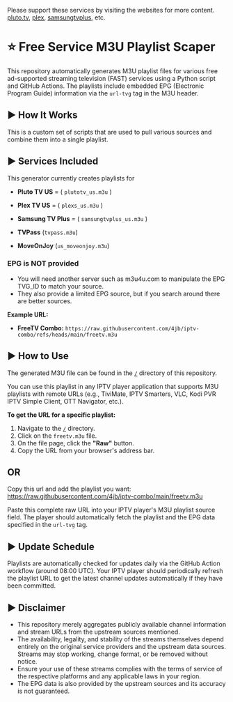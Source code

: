 Please support these services by visiting the websites for more content. [pluto.tv](https://pluto.tv/us/hub/home), [plex](https://www.plex.tv), [samsungtvplus](https://www.samsungtvplus.com), etc.

# ⭐ Free Service M3U Playlist Scaper

This repository automatically generates M3U playlist files for various free ad-supported streaming television (FAST) services using a Python script and GitHub Actions. The playlists include embedded EPG (Electronic Program Guide) information via the `url-tvg` tag in the M3U header.

## ▶️ How It Works

This is a custom set of scripts that are used to pull various sources and combine them into a single playlist.

## ▶️ Services Included

This generator currently creates playlists for

*   **Pluto TV US** = ( `plutotv_us.m3u` )

*   **Plex TV US**  = ( `plexs_us.m3u` )
    
*   **Samsung TV Plus**  = ( `samsungtvplus_us.m3u` )

*   **TVPass** (`tvpass.m3u`)
*   **MoveOnJoy** (`us_moveonjoy.m3u`) 

###   **EPG is NOT provided**
*   You will need another server such as m3u4u.com to manipulate the EPG TVG_ID to match your source.
*   They also provide a limited EPG source, but if you search around there are better sources.

**Example URL:**

*   **FreeTV Combo:** `https://raw.githubusercontent.com/4jb/iptv-combo/refs/heads/main/freetv.m3u`

## ▶️ How to Use

The generated M3U file can be found in the [`/`](https://github.com/4jb/iptv-combo/tree/main) directory of this repository.

You can use this playlist in any IPTV player application that supports M3U playlists with remote URLs (e.g., TiviMate, IPTV Smarters, VLC, Kodi PVR IPTV Simple Client, OTT Navigator, etc.).

**To get the URL for a specific playlist:**

1.  Navigate to the [`/`](https://github.com/4jb/iptv-combo/tree/main) directory.
2.  Click on the `freetv.m3u` file.
3.  On the file page, click the **"Raw"** button.
4.  Copy the URL from your browser's address bar.
   
## OR

Copy this url and add the playlist you want:
https://raw.githubusercontent.com/4jb/iptv-combo/main/freetv.m3u

Paste this complete raw URL into your IPTV player's M3U playlist source field. The player should automatically fetch the playlist and the EPG data specified in the `url-tvg` tag.

## ▶️ Update Schedule

Playlists are automatically checked for updates daily via the GitHub Action workflow (around 08:00 UTC). Your IPTV player should periodically refresh the playlist URL to get the latest channel updates automatically if they have been committed.

## ▶️ Disclaimer

*   This repository merely aggregates publicly available channel information and stream URLs from the upstream sources mentioned.
*   The availability, legality, and stability of the streams themselves depend entirely on the original service providers and the upstream data sources. Streams may stop working, change format, or be removed without notice.
*   Ensure your use of these streams complies with the terms of service of the respective platforms and any applicable laws in your region.
*   The EPG data is also provided by the upstream sources and its accuracy is not guaranteed.
